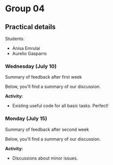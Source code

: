 # Group 04

## Practical details

Students:

- Anisa Emrulai
- Aurelio Gasparro

### Wednesday (July 10)

Summary of feedback after first week

Below, you'll find a summary of our discussion.

**Activity:**

- Existing useful code for all basic tasks. Perfect!

### Monday (July 15)

Summary of feedback after second week

Below, you'll find a summary of our discussion.

**Activity:**

- Discussions about minor issues.
